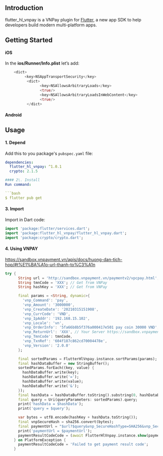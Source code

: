 ## Introduction

flutter_hl_vnpay is a VNPay plugin for [Flutter](https://flutter.dev), a new app SDK to help developers build modern multi-platform apps.

## Getting Started
#### **iOS**
In the **ios/Runner/Info.plist** let’s add:

```dart
	<dict>
	     <key>NSAppTransportSecurity</key>
          <dict>
                <key>NSAllowsArbitraryLoads</key>
                <true/>
                <key>NSAllowsArbitraryLoadsInWebContent</key>
                <true/>
          </dict>
```
#### **Android**

## Usage
#### 1\. Depend
Add this to you package's `pubspec.yaml` file:

```yaml
dependencies:
  flutter_hl_vnpay: ^1.0.1
  crypto: 2.1.5

#### 2\. Install
Run command:

```bash
$ flutter pub get
```

#### 3\. Import

Import in Dart code:

```dart
import 'package:flutter/services.dart';
import 'package:flutter_hl_vnpay/flutter_hl_vnpay.dart';
import 'package:crypto/crypto.dart';
```

#### 4\. Using VNPAY
https://sandbox.vnpayment.vn/apis/docs/huong-dan-tich-hop/#t%E1%BA%A1o-url-thanh-to%C3%A1n

```dart
try {
      String url = 'http://sandbox.vnpayment.vn/paymentv2/vpcpay.html';
      String tmnCode = 'XXX'; // Get from VNPay
      String hashKey = 'XXX'; // Get from VNPay

      final params = <String, dynamic>{
        'vnp_Command': 'pay',
        'vnp_Amount': '3000000',
        'vnp_CreateDate': '20210315151908',
        'vnp_CurrCode': 'VND',
        'vnp_IpAddr': '192.168.15.102',
        'vnp_Locale': 'vn',
        'vnp_OrderInfo': '5fa66b8b5f376a000417e501 pay coin 30000 VND',
        'vnp_ReturnUrl': 'XXX', // Your Server https://sandbox.vnpayment.vn/apis/docs/huong-dan-tich-hop/#code-returnurl
        'vnp_TmnCode': tmnCode,
        'vnp_TxnRef': '604f187c862cd70004478e',
        'vnp_Version': '2.0.0'
      };

      final sortedParams = FlutterHlVnpay.instance.sortParams(params);
      final hashDataBuffer = new StringBuffer();
      sortedParams.forEach((key, value) {
        hashDataBuffer.write(key);
        hashDataBuffer.write('=');
        hashDataBuffer.write(value);
        hashDataBuffer.write('&');
      });
      final hashData = hashDataBuffer.toString().substring(0, hashDataBuffer.length - 1);
      final query = Uri(queryParameters: sortedParams).query;
      print('hashData = $hashData');
      print('query = $query');

      var bytes = utf8.encode(hashKey + hashData.toString());
      final vnpSecureHash = sha256.convert(bytes);
      final paymentUrl = "$url?$query&vnp_SecureHashType=SHA256&vnp_SecureHash=$vnpSecureHash";
      print('paymentUrl = $paymentUrl');
      paymentResultCodeCode = (await FlutterHlVnpay.instance.show(paymentUrl: paymentUrl, tmnCode: tmnCode)).toString();
    } on PlatformException {
      paymentResultCodeCode = 'Failed to get payment result code';
    }
```
